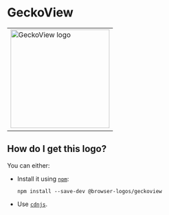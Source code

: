 # GeckoView

<table>
    <tr height=240>
        <td>
            <a href="https://github.com/alrra/browser-logos/tree/9a5da1ecdc65b8cfcfceed42e8dca91bdec9e997/src/geckoview">
                <img width=230 src="https://raw.githubusercontent.com/alrra/browser-logos/9a5da1ecdc65b8cfcfceed42e8dca91bdec9e997/src/geckoview/geckoview_512x512.png" alt="GeckoView logo">
            </a>
        </td>
    </tr>
</table>

## How do I get this logo?

You can either:

* Install it using [`npm`][npm]:

  `npm install --save-dev @browser-logos/geckoview`

* Use [`cdnjs`][cdnjs].

<!-- Link labels: -->

[cdnjs]: https://cdnjs.com/libraries/browser-logos
[npm]: https://www.npmjs.com/
